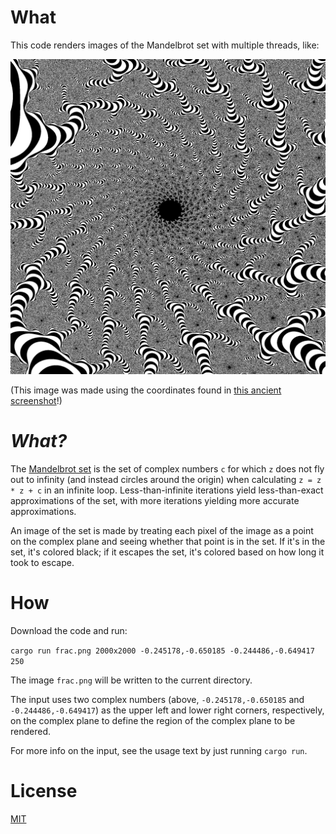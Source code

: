 # What
This code renders images of the Mandelbrot set with multiple threads, like:

<img src="./frac.png" alt="An image of the Mandelbrot set" width="1000"/>

(This image was made using the coordinates found in
[this ancient screenshot](http://www.math.utah.edu/~alfeld/math/mandelbrot/all.gif)!)

# *What?*
The [Mandelbrot set](https://en.wikipedia.org/wiki/Mandelbrot_set) is the set
of complex numbers `c` for which `z` does not fly out to infinity (and instead
circles around the origin) when calculating `z = z * z + c` in an infinite loop.
Less-than-infinite iterations yield less-than-exact approximations of the set,
with more iterations yielding more accurate approximations.

An image of the set is made by treating each pixel of the image as
a point on the complex plane and seeing whether that point is in the set.
If it's in the set, it's colored black; if it escapes the set, it's colored
based on how long it took to escape.

# How
Download the code and run:

```cargo run frac.png 2000x2000 -0.245178,-0.650185 -0.244486,-0.649417 250```

The image `frac.png` will be written to the current directory.

The input uses two complex numbers (above, `-0.245178,-0.650185` and
`-0.244486,-0.649417`) as the upper left and lower right corners, respectively,
on the complex plane to define the region of the complex plane to be rendered.

For more info on the input, see the usage text by just running `cargo run`.

# License
[MIT](https://opensource.org/licenses/MIT)